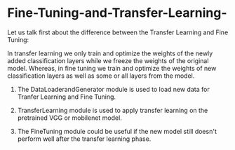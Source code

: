 # Fine-Tuning-and-Transfer-Learning-

Let us talk first about the difference between the Transfer Learning and Fine Tuning:

In transfer learning we only train and optimize the weights of the newly added classification layers while we freeze the weights 
of the original model. Whereas, in fine tuning we train and optimize the weights of new classification layers as well as some or 
all layers from the model.


1. The DataLoaderandGenerator module is used to load new data for Tranfer Learning and Fine Tuning.

2. TransferLearning module is used to apply transfer learning on the pretrained VGG or mobilenet model.

3. The FineTuning module could be useful if the new model still doesn't perform well after the transfer learning phase. 
